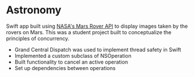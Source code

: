# Astronomy

Swift app built using [NASA's Mars Rover API](https://api.nasa.gov/api.html#MarsPhotos) to display images taken by the rovers on Mars. This was a student project built to conceptualize the principles of concurrency. 

- Grand Central Dispatch was used to implement thread safety in Swift
- Implemented a custom subclass of NSOperation
- Built functionality to cancel an active operation
- Set up dependencies between operations
